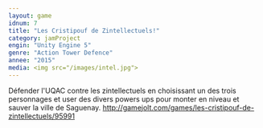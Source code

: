 ```yaml
---
layout:	game
idnum: 7
title: "Les Cristipouf de Zintellectuels!"
category: jamProject
engin: "Unity Engine 5"
genre: "Action Tower Defence"
annee: "2015"
media: <img src="/images/intel.jpg">
---
```

<div>
	<p>
		Défender l'UQAC contre les zintellectuels en choisissant un des trois personnages et user des divers powers ups pour monter en niveau et sauver la ville de Saguenay.
		<a href="http://gamejolt.com/games/les-cristipouf-de-zintellectuels/95991">http://gamejolt.com/games/les-cristipouf-de-zintellectuels/95991</a>
	</p>
</div>